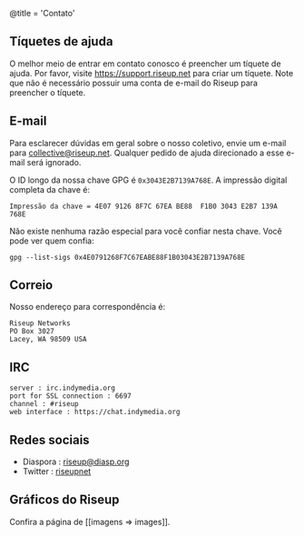 @title = 'Contato'

## Tíquetes de ajuda

O melhor meio de entrar em contato conosco é preencher um tíquete de ajuda. Por favor, visite https://support.riseup.net para criar um tíquete. Note que não é necessário possuir uma conta de e-mail do Riseup para preencher o tíquete.

## E-mail

Para esclarecer dúvidas em geral sobre o nosso coletivo, envie um e-mail para collective@riseup.net. Qualquer pedido de ajuda direcionado a esse e-mail será ignorado.

O ID longo da nossa chave GPG é `0x3043E2B7139A768E`. A impressão digital completa da chave é:

	Impressão da chave = 4E07 9126 8F7C 67EA BE88  F1B0 3043 E2B7 139A 768E

Não existe nenhuma razão especial para você confiar nesta chave. Você pode ver quem confia:

	gpg --list-sigs 0x4E0791268F7C67EABE88F1B03043E2B7139A768E

## Correio

Nosso endereço para correspondência é:

	Riseup Networks
	PO Box 3027
	Lacey, WA 98509 USA

## IRC

	server : irc.indymedia.org
	port for SSL connection : 6697
	channel : #riseup
	web interface : https://chat.indymedia.org

## Redes sociais

* Diaspora : [riseup@diasp.org](https://diasp.org/people/e6901810cb670133bdbb782bcb452bd5)
* Twitter : [riseupnet](https://twitter.com/riseupnet)

## Gráficos do Riseup

Confira a página de [[imagens => images]].

